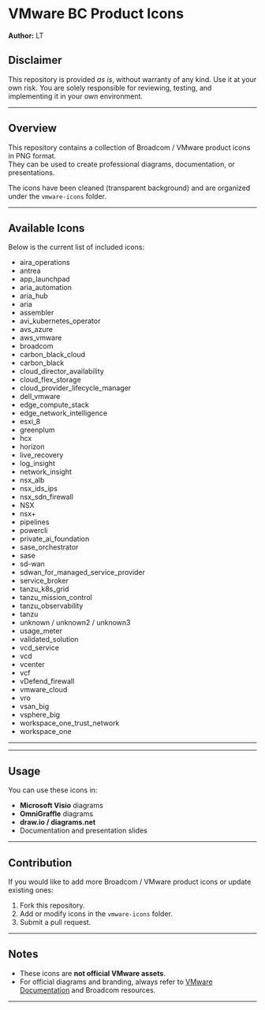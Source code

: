 # VMware BC Product Icons

**Author:** LT  

## Disclaimer

This repository is provided *as is*, without warranty of any kind. Use it at your own risk. You are solely responsible for reviewing, testing, and implementing it in your own environment.

---

## Overview

This repository contains a collection of Broadcom / VMware product icons in PNG format.  
They can be used to create professional diagrams, documentation, or presentations.

The icons have been cleaned (transparent background) and are organized under the `vmware-icons` folder.

---

## Available Icons

Below is the current list of included icons:

- aira_operations  
- antrea  
- app_launchpad  
- aria_automation  
- aria_hub  
- aria  
- assembler  
- avi_kubernetes_operator  
- avs_azure  
- aws_vmware  
- broadcom  
- carbon_black_cloud  
- carbon_black  
- cloud_director_availability  
- cloud_flex_storage  
- cloud_provider_lifecycle_manager  
- dell_vmware  
- edge_compute_stack  
- edge_network_intelligence  
- esxi_8  
- greenplum  
- hcx  
- horizon  
- live_recovery  
- log_insight  
- network_insight  
- nsx_alb  
- nsx_ids_ips  
- nsx_sdn_firewall  
- NSX  
- nsx+  
- pipelines  
- powercli  
- private_ai_foundation  
- sase_orchestrator  
- sase  
- sd-wan  
- sdwan_for_managed_service_provider  
- service_broker  
- tanzu_k8s_grid  
- tanzu_mission_control  
- tanzu_observability  
- tanzu  
- unknown / unknown2 / unknown3  
- usage_meter  
- validated_solution  
- vcd_service  
- vcd  
- vcenter  
- vcf  
- vDefend_firewall  
- vmware_cloud  
- vro  
- vsan_big  
- vsphere_big  
- workspace_one_trust_network  
- workspace_one  

---


---

## Usage

You can use these icons in:

- **Microsoft Visio** diagrams  
- **OmniGraffle** diagrams  
- **draw.io / diagrams.net**  
- Documentation and presentation slides  

---

## Contribution

If you would like to add more Broadcom / VMware product icons or update existing ones:

1. Fork this repository.  
2. Add or modify icons in the `vmware-icons` folder.  
3. Submit a pull request.  

---

## Notes

- These icons are **not official VMware assets**.  
- For official diagrams and branding, always refer to [VMware Documentation](https://docs.vmware.com) and Broadcom resources.  

---


